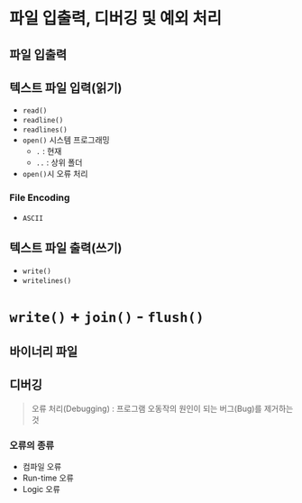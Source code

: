 # 파일 입출력, 디버깅 및 예외 처리

## 파일 입출력

## 텍스트 파일 입력(읽기)
* `read()`
* `readline()`
* `readlines()`
* `open()`
    시스템 프로그래밍
    - `.` : 현재
    - `..` : 상위 폴더
* `open()`시 오류 처리

### File Encoding
* `ASCII`

## 텍스트 파일 출력(쓰기)
* `write()`
* `writelines()`
# `write()` + `join()` - `flush()`

## 바이너리 파일

## 디버깅
> 오류 처리(Debugging) : 프로그램 오동작의 원인이 되는 버그(Bug)를 제거하는 것  

### 오류의 종류
* 컴파일 오류
* Run-time 오류
* Logic 오류